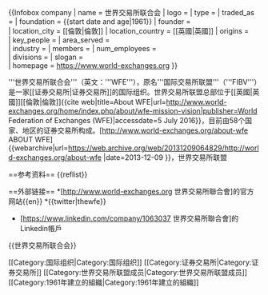 {{Infobox company
| name  = 世界交易所联合会
| logo  =
| type  = 
| traded_as  = 
| foundation  = {{start date and age|1961}} 
| founder  =  
| location_city  = [[倫敦|倫敦]] 
| location_country  = [[英國|英國]]
| origins  =  
| key_people  =
| area_served  =  
| industry  = 
| members =
| num_employees  =  
| divisions  = 
| slogan  =  
| homepage  = https://www.world-exchanges.org
}}

'''世界交易所联合会'''（英文：'''WFE'''），原名'''国际交易所联盟'''（'''FIBV'''）是一家[[证券交易所|证券交易所]]的国际组织。世界交易所联盟总部位于[[英國|英國]][[倫敦|倫敦]]<ref>{{cite web|title=About WFE|url=http://www.world-exchanges.org/home/index.php/about/wfe-mission-vision|publisher=World Federation of Exchanges (WFE)|accessdate=5 July 2016}}</ref>，目前由58个国家、地区的证券交易所构成。<ref>[http://www.world-exchanges.org/about-wfe ABOUT WFE] {{webarchive|url=https://web.archive.org/web/20131209064829/http://world-exchanges.org/about-wfe |date=2013-12-09 }}，世界交易所联盟</ref>

==参考资料==
{{reflist}}

==外部链接== 
*[http://www.world-exchanges.org 世界交易所聯合會]的官方网站{{en}}
*{{twitter|thewfe}}
* [https://www.linkedin.com/company/1063037 世界交易所聯合會]的Linkedin帳戶

{{世界交易所联合会}}

[[Category:国际组织|Category:国际组织]]
[[Category:证券交易所|Category:证券交易所]]
[[Category:世界交易所联盟成员|Category:世界交易所联盟成员]]
[[Category:1961年建立的組織|Category:1961年建立的組織]]